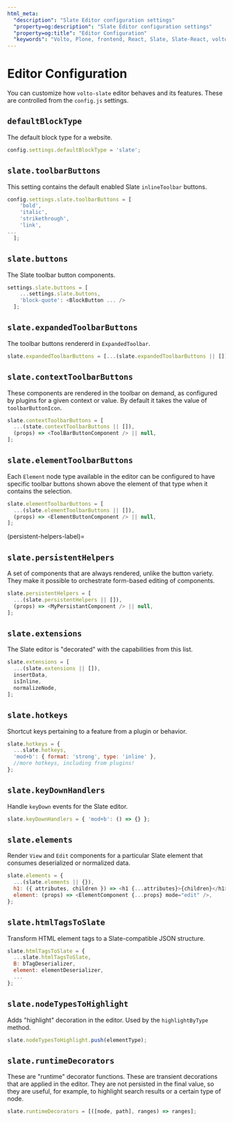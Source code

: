 ```yaml
---
html_meta:
  "description": "Slate Editor configuration settings"
  "property=og:description": "Slate Editor configuration settings"
  "property=og:title": "Editor Configuration"
  "keywords": "Volto, Plone, frontend, React, Slate, Slate-React, volto-slate"
---
```


# Editor Configuration

You can customize how `volto-slate` editor behaves and its features.
These are controlled from the `config.js` settings.

## `defaultBlockType`

The default block type for a website.

```js
config.settings.defaultBlockType = 'slate';
```

## `slate.toolbarButtons`

This setting contains the default enabled Slate `inlineToolbar` buttons.

```js
config.settings.slate.toolbarButtons = [
    'bold',
    'italic',
    'strikethrough',
    'link',
...
  ];
```

## `slate.buttons`

The Slate toolbar button components.

```js
settings.slate.buttons = [
    ...settings.slate.buttons,
    'block-quote': <BlockButton ... />
  ];
```

## `slate.expandedToolbarButtons`

The toolbar buttons rendererd in `ExpandedToolbar`.

```js
slate.expandedToolbarButtons = [...(slate.expandedToolbarButtons || []), LINK];
```

## `slate.contextToolbarButtons`

These components are rendered in the toolbar on demand, as configured by plugins for a given context or value.
By default it takes the value of `toolbarButtonIcon`.

```js
slate.contextToolbarButtons = [
  ...(state.contextToolbarButtons || []),
  (props) => <ToolBarButtonComponent /> || null,
];
```

## `slate.elementToolbarButtons`

Each `Element` node type available in the editor can be configured to have specific toolbar buttons shown above the element of that type when it contains the selection.

```js
slate.elementToolbarButtons = [
  ...(slate.elementToolbarButtons || []),
  (props) => <ElementButtonComponent /> || null,
];
```

(persistent-helpers-label)=

## `slate.persistentHelpers`

A set of components that are always rendered, unlike the button variety.
They make it possible to orchestrate form-based editing of components.

```js
slate.persistentHelpers = [
  ...(slate.persistentHelpers || []),
  (props) => <MyPersistantComponent /> || null,
];
```

## `slate.extensions`

The Slate editor is "decorated" with the capabilities from this list.

```js
slate.extensions = [
  ...(slate.extensions || []),
  insertData,
  isInline,
  normalizeNode,
];
```

## `slate.hotkeys`

Shortcut keys pertaining to a feature from a plugin or behavior.

```js
slate.hotkeys = {
  ...slate.hotkeys,
  'mod+b': { format: 'strong', type: 'inline' },
  //more hotkeys, including from plugins!
};
```

## `slate.keyDownHandlers`

Handle `keyDown` events for the Slate editor.

```js
slate.keyDownHandlers = { 'mod+b': () => {} };
```

## `slate.elements`

Render `View` and `Edit` components for a particular Slate element that consumes deserialized or normalized data.

```js
slate.elements = {
  ...(slate.elements || {}),
  h1: ({ attributes, children }) => <h1 {...attributes}>{children}</h1>,
  element: (props) => <ElementComponent {...props} mode="edit" />,
};
```

## `slate.htmlTagsToSlate`

Transform HTML element tags to a Slate-compatible JSON structure.

```js
slate.htmlTagsToSlate = {
  ...slate.htmlTagsToSlate,
  B: bTagDeserializer,
  element: elementDeserializer,
  ...
};
```

## `slate.nodeTypesToHighlight`

Adds "highlight" decoration in the editor.
Used by the `highlightByType` method.

```js
slate.nodeTypesToHighlight.push(elementType);
```

## `slate.runtimeDecorators`

These are "runtime" decorator functions.
These are transient decorations that are applied in the editor.
They are not persisted in the final value, so they are useful, for example, to highlight search results or a certain type of node.

```js
slate.runtimeDecorators = [([node, path], ranges) => ranges];
```

